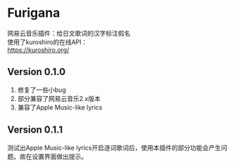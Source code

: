 # Furigana
网易云音乐插件：给日文歌词的汉字标注假名<br>
使用了kuroshiro的在线API：<br>
https://kuroshiro.org/

## Version 0.1.0
1. 修复了一些小bug
2. 部分兼容了网易云音乐2.x版本
3. 兼容了Apple Music-like lyrics

## Version 0.1.1
测试出Apple Music-like lyrics开启逐词歌词后，使用本插件的部分功能会产生问题。故在设置界面做出提示。
